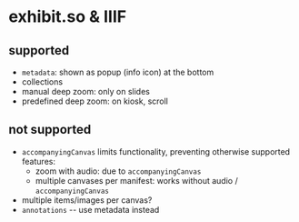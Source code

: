 # exhibit.so & IIIF

## supported

- `metadata`: shown as popup (info icon) at the bottom
- collections
- manual deep zoom: only on slides
- predefined deep zoom: on kiosk, scroll

## not supported

- `accompanyingCanvas` limits functionality, preventing otherwise supported features:
  - zoom with audio: due to `accompanyingCanvas`
  - multiple canvases per manifest: works without audio / `accompanyingCanvas`
- multiple items/images per canvas?
- `annotations`
  -- use metadata instead
